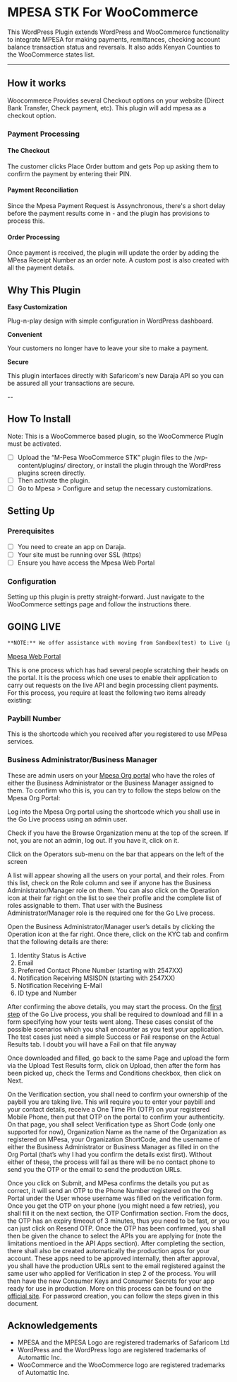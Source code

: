 # MPESA STK For WooCommerce

This WordPress Plugin extends WordPress and WooCommerce functionality to integrate MPESA for making payments, remittances, checking account balance transaction status and reversals. It also adds Kenyan Counties to the WooCommerce states list.

---

## How it works

Woocommerce Provides several Checkout options on your website (Direct Bank Transfer, Check payment, etc). This plugin will add mpesa as a checkout option.

### Payment Processing

#### The Checkout

The customer clicks Place Order buttom and gets Pop up asking them to confirm the payment by entering their PIN.

#### Payment Reconciliation

Since the Mpesa Payment Request is Assynchronous, there's a short delay before the payment results come in - and the plugin has provisions to process this.

#### Order Processing

Once payment is received, the plugin will update the order by adding the MPesa Receipt Number as an order note. A custom post is also created with all the payment details.

## Why This Plugin

**Easy Customization**

Plug-n-play design with simple configuration in WordPress dashboard.

**Convenient**

Your customers no longer have to leave your site to make a payment.

**Secure**

This plugin interfaces directly with Safaricom's new Daraja API so you can be assured all your transactions are secure.

--

## How To Install

Note: This is a WooCommerce based plugin, so the WooCommerce PlugIn must be activated.

- [ ] Upload the “M-Pesa WooCommerce STK” plugin files to the /wp-content/plugins/ directory, or install the plugin through the WordPress plugins screen directly.
- [ ] Then activate the plugin.
- [ ] Go to Mpesa > Configure and setup the necessary customizations.

## Setting Up

### Prerequisites

- [ ] You need to create an app on Daraja.
- [ ] Your site must be running over SSL (https)
- [ ] Ensure you have access the Mpesa Web Portal

### Configuration

Setting up this plugin is pretty straight-forward. Just navigate to the WooCommerce settings page and follow the instructions there.

## GOING LIVE

```txt
**NOTE:** We offer assistance with moving from Sandbox(test) to Live (production) at a flat fee of `KSH 6500/$65`
```

[Mpesa Web Portal](https://org.ke.m-pesa.com/)

This is one process which has had several people scratching their heads on the portal. It is the process which one uses to enable their application to carry out requests on the live API and begin processing client payments. For this process, you require at least the following two items already existing:

### Paybill Number

This is the shortcode which you received after you registered to use MPesa services.

### Business Administrator/Business Manager

These are admin users on your [Mpesa Org portal](https://org.ke.m-pesa.com/) who have the roles of either the Business Administrator or the Business Manager assigned to them. To confirm who this is, you can try to follow the steps below on the Mpesa Org Portal:

Log into the Mpesa Org portal using the shortcode which you shall use in the Go Live process using an admin user.

Check if you have the Browse Organization menu at the top of the screen. If not, you are not an admin, log out. If you have it, click on it.

Click on the Operators sub-menu on the bar that appears on the left of the screen

A list will appear showing all the users on your portal, and their roles. From this list, check on the Role column and see if anyone has the Business Administrator/Manager role on them. You can also click on the Operation icon at their far right on the list to see their profile and the complete list of roles assignable to them. That user with the Business Administrator/Manager role is the required one for the Go Live process.

Open the Business Administrator/Manager user’s details by clicking the Operation icon at the far right. Once there, click on the KYC tab and confirm that the following details are there:

1. Identity Status is Active
1. Email
1. Preferred Contact Phone Number (starting with 2547XX)
1. Notification Receiving MSISDN (starting with 2547XX)
1. Notification Receiving E-Mail
1. ID type and Number

After confirming the above details, you may start the process. On the [first step](https://developer.safaricom.co.ke/production_profile/form_production_profile) of the Go Live process, you shall be required to download and fill in a form specifying how your tests went along. These cases consist of the possible scenarios which you shall encounter as you test your application. The test cases just need a simple Success or Fail response on the Actual Results tab. I doubt you will have a Fail on that file anyway

Once downloaded and filled, go back to the same Page and upload the form via the Upload Test Results form, click on Upload, then after the form has been picked up, check the Terms and Conditions checkbox, then click on Next.

On the Verification section, you shall need to confirm your ownership of the paybill you are taking live. This will require you to enter your paybill and your contact details, receive a One Time Pin (OTP) on your registered Mobile Phone, then put that OTP on the portal to confirm your authenticity. On that page, you shall select Verification type as Short Code (only one supported for now), Organization Name as the name of the Organization as registered on MPesa, your Organization ShortCode, and the username of either the Business Administrator or Business Manager as filled in on the Org Portal (that’s why I had you confirm the details exist first). Without either of these, the process will fail as there will be no contact phone to send you the OTP or the email to send the production URLs.

Once you click on Submit, and MPesa confirms the details you put as correct, it will send an OTP to the Phone Number registered on the Org Portal under the User whose username was filled on the verification form. Once you get the OTP on your phone (you might need a few retries), you shall fill it on the next section, the OTP Confirmation section. From the docs, the OTP has an expiry timeout of 3 minutes, thus you need to be fast, or you can just click on Resend OTP. Once the OTP has been confirmed, you shall then be given the chance to select the APIs you are applying for (note the limitations mentioed in the API Apps section). After completing the section, there shall also be created automatically the production apps for your account. These apps need to be approved internally, then after approval, you shall have the production URLs sent to the email registered against the same user who applied for Verification in step 2 of the process. You will then have the new Consumer Keys and Consumer Secrets for your app ready for use in production. More on this process can be found on the [official site](https://developer.safaricom.co.ke/docs#going-live). For password creation, you can follow the steps given in this document.

## Acknowledgements

- MPESA and the MPESA Logo are registered trademarks of Safaricom Ltd
- WordPress and the WordPress logo are registered trademarks of Automattic Inc.
- WooCommerce and the WooCommerce logo are registered trademarks of Automattic Inc.
